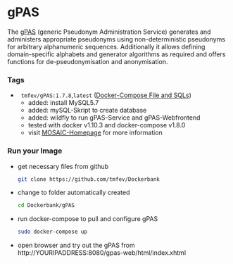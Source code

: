 # gPAS #
The [gPAS](https://mosaic-greifswald.de/werkzeuge-und-vorlagen/pseudonymverwaltung-gpas.html) (generic Pseudonym Administration Service) generates and administers appropriate pseudonyms using non-deterministic pseudonyms for arbitrary alphanumeric sequences. Additionally it allows defining domain-specific alphabets and generator algorithms as required and offers functions for de-pseudonymisation and anonymisation.

### Tags
* ` tmfev/gPAS:1.7.8`,`latest` ([Docker-Compose File and SQLs](https://github.com/tmfev/Dockerbank/tree/mosaic-hgw-patch-1/gPAS/1.7.8))
  - added: install MySQL5.7
  - added: mySQL-Skript to create database
  - added: wildfly to run gPAS-Service and gPAS-Webfrontend
  - tested with docker v1.10.3 and docker-compose v1.8.0
  - visit [MOSAIC-Homepage](https://mosaic-greifswald.de/werkzeuge-und-vorlagen/pseudonymverwaltung-gpas.html) for more information

### Run your Image
* get necessary files from github
  ```sh
  git clone https://github.com/tmfev/Dockerbank
  ```
* change to folder automatically created
  ```sh  
  cd Dockerbank/gPAS
  ```
* run docker-compose to pull and configure gPAS
  ```sh
  sudo docker-compose up
  ```
* open browser and try out the gPAS from http://YOURIPADDRESS:8080/gpas-web/html/index.xhtml
